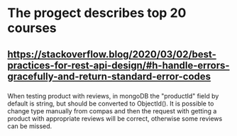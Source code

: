# The progect describes top 20 courses

## https://stackoverflow.blog/2020/03/02/best-practices-for-rest-api-design/#h-handle-errors-gracefully-and-return-standard-error-codes

###

When testing product with reviews, in mongoDB the "productId" field by default is string, but should be converted to ObjectId(). It is possible to change type manually from compas and then the request with getting a product with appropriate reviews will be correct, otherwise some reviews can be missed.

